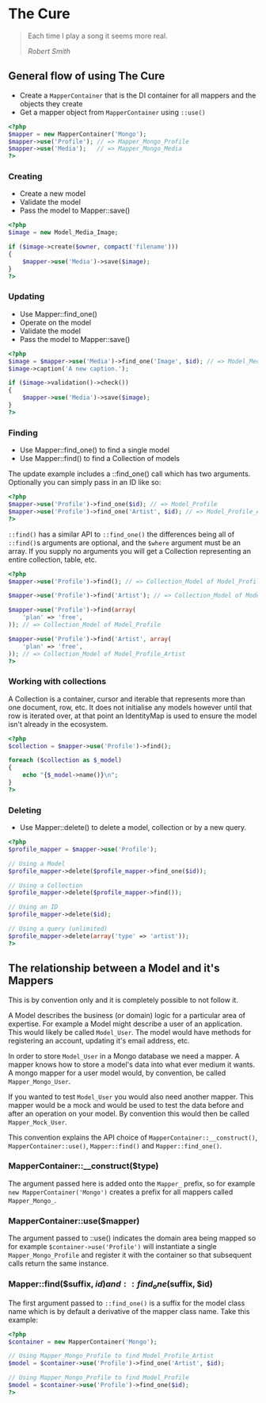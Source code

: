 # The Cure

> Each time I play a song it seems more real.
>
> *Robert Smith*

## General flow of using The Cure

 - Create a `MapperContainer` that is the DI container for all
   mappers and the objects they create
 - Get a mapper object from `MapperContainer` using `::use()`

``` php
<?php
$mapper = new MapperContainer('Mongo');
$mapper->use('Profile'); // => Mapper_Mongo_Profile
$mapper->use('Media');   // => Mapper_Mongo_Media
?>
```

### Creating

 - Create a new model
 - Validate the model
 - Pass the model to Mapper::save()

``` php
<?php
$image = new Model_Media_Image;

if ($image->create($owner, compact('filename')))
{
	$mapper->use('Media')->save($image);
}
?>
```

### Updating

 - Use Mapper::find_one()
 - Operate on the model
 - Validate the model
 - Pass the model to Mapper::save()

``` php
<?php
$image = $mapper->use('Media')->find_one('Image', $id); // => Model_Media_Image
$image->caption('A new caption.');

if ($image->validation()->check())
{
	$mapper->use('Media')->save($image);
}
?>
```

### Finding

 - Use Mapper::find_one() to find a single model
 - Use Mapper::find() to find a Collection of models

The update example includes a ::find_one() call which has two
arguments. Optionally you can simply pass in an ID like so:

``` php
<?php
$mapper->use('Profile')->find_one($id); // => Model_Profile
$mapper->use('Profile')->find_one('Artist', $id); // => Model_Profile_Artist
?>
```

`::find()` has a similar API to `::find_one()` the differences
being all of `::find()`s arguments are optional, and the
`$where` argument must be an array. If you supply no arguments
you will get a Collection representing an entire collection,
table, etc.

``` php
<?php
$mapper->use('Profile')->find(); // => Collection_Model of Model_Profile

$mapper->use('Profile')->find('Artist'); // => Collection_Model of Model_Profile_Artist

$mapper->use('Profile')->find(array(
	'plan' => 'free',
)); // => Collection_Model of Model_Profile

$mapper->use('Profile')->find('Artist', array(
	'plan' => 'free',
)); // => Collection_Model of Model_Profile_Artist
?>
```

### Working with collections

A Collection is a container, cursor and iterable that
represents more than one document, row, etc. It does not
initialise any models however until that row is iterated over,
at that point an IdentityMap is used to ensure the model isn't
already in the ecosystem.

``` php
<?php
$collection = $mapper->use('Profile')->find();

foreach ($collection as $_model)
{
	echo "{$_model->name()}\n";
}
?>
```

### Deleting

 - Use Mapper::delete() to delete a model, collection or by
   a new query.

``` php
<?php
$profile_mapper = $mapper->use('Profile');

// Using a Model
$profile_mapper->delete($profile_mapper->find_one($id));

// Using a Collection
$profile_mapper->delete($profile_mapper->find());

// Using an ID
$profile_mapper->delete($id);

// Using a query (unlimited)
$profile_mapper->delete(array('type' => 'artist'));
?>
```

## The relationship between a Model and it's Mappers

This is by convention only and it is completely possible to
not follow it.

A Model describes the business (or domain) logic for a
particular area of expertise. For example a Model might
describe a user of an application. This would likely be called
`Model_User`. The model would have methods for registering an
account, updating it's email address, etc.

In order to store `Model_User` in a Mongo database we need a
mapper. A mapper knows how to store a model's data into what
ever medium it wants. A mongo mapper for a user model would,
by convention, be called `Mapper_Mongo_User`.

If you wanted to test `Model_User` you would also need another
mapper. This mapper would be a mock and would be used to test
the data before and after an operation on your model. By
convention this would then be called `Mapper_Mock_User`.

This convention explains the API choice of
`MapperContainer::__construct()`, `MapperContainer::use()`,
`Mapper::find()` and `Mapper::find_one()`.

### MapperContainer::__construct($type)

The argument passed here is added onto the `Mapper_` prefix,
so for example `new MapperContainer('Mongo')` creates a prefix
for all mappers called `Mapper_Mongo_`.

### MapperContainer::use($mapper)

The argument passed to ::use() indicates the domain area being
mapped so for example `$container->use('Profile')` will
instantiate a single `Mapper_Mongo_Profile` and register it
with the container so that subsequent calls return the same
instance.

### Mapper::find($suffix, $id) and ::find_one($suffix, $id)

The first argument passed to `::find_one()` is a suffix for
the model class name which is by default a derivative of the
mapper class name. Take this example:

``` php
<?php
$container = new MapperContainer('Mongo');

// Using Mapper_Mongo_Profile to find Model_Profile_Artist
$model = $container->use('Profile')->find_one('Artist', $id);

// Using Mapper_Mongo_Profile to find Model_Profile
$model = $container->use('Profile')->find_one($id);
?>
```